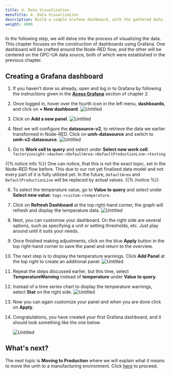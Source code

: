 ```yaml
---
title: 4. Data Visualization
menuTitle: 4. Data Visualization
description: Build a simple Grafana dashboard, with the gathered data.
weight: 4000
---
```


In the following step, we will delve into the process of visualizing the data.
This chapter focuses on the construction of dashboards using Grafana. One
dashboard will be crafted around the Node-RED flow, and the other will be
centered on the OPC-UA data source, both of which were established in the
previous chapter.

## Creating a Grafana dashboard

1. If you haven't done so already, open and log in to Grafana by following the instructions given in the
   [**Acess Grafana**](/docs/getstarted/managingthesystem/#access-grafana) section of chapter 2.

2. Once logged in, hover over the fourth icon in the left menu,
   **dashboards**, and click on **+ New dashboard**.
   ![Untitled](/images/getstarted/dataVisualization/getStartedDataVisNewDashboard.png?width=75%)

3. Click on **Add a new panel**.
   ![Untitled](/images/getstarted/dataVisualization/getStartedDataVisNewPanel.png?width=75%)

4. Next we will configure the **datasource-v2**, to retrieve the data we earlier
   transformed in Node-RED. Click on **umh-datasource** and switch to
   **umh-v2-datasource**.
   ![Untitled](/images/getstarted/dataVisualization/getStartedDataVisDatasourceV2.png?width=75%)

5. Go to **Work cell to query** and select under **Select new work cell**:
   `factoryinsight->Aachen->DefaultArea->DefaultProductionLine->testing`

{{% notice info %}}
One can notice, that this is not the exact topic, set in the Node-RED flow
before. This due to our not yet finalized data model and not every part of
it is fully utilized yet. In the future, `DefaultArea` and
`DefaultProductionLine` will be replaced by actual values.
{{% /notice %}}

6. To select the temperature value, go to **Value to query** and
   select under **Select new value**:
   `tags->custom->temperature`.

7. Click on **Refresh Dashboard** at the top right-hand corner,
   the graph will refresh and display the temperature data.
   ![Untitled](/images/getstarted/dataVisualization/getStartedDataVisRefreshDashboard.png?width=75%)

8. Next, you can customise your dashboard. On the right side are several
   options, such as specifying a unit or setting thresholds, etc. Just play
   around until it suits your needs.

9. Once finished making adjustments, click on the blue **Apply** button in the
   top right-hand corner to save the panel and return to the overview.

10. The next step is to display the temperature warnings. Click **Add Panel**
    at the top right to create an additional panel.
    ![Untitled](/images/getstarted/dataVisualization/getStartedDataVisAddingNewPanel.png?width=75%)

11. Repeat the steps discussed earlier, but this time, select
    **TemperatureWarning** instead of **temperature** under **Value to query**.

12. Instead of a time series chart to display the temperature warnings, select
    **Stat** on the right side.
    ![Untitled](/images/getstarted/dataVisualization/getStartedDataVisStat.png?width=75%)

13. Now you can again customize your panel and when you are done click on
    **Apply**.

14. Congratulations, you have created your first Grafana dashboard, and it
    should look something like the one below.

    ![Untitled](/images/getstarted/dataVisualization/getStartedDataVisFinishedDashbaord.png?width=75%)

## What's next?

The next topic is **Moving to Production** where we will explain what it
means to move the umh to a manufacturing environment.
Click [here](/docs/getstarted/movingtoproduction/) to proceed.

